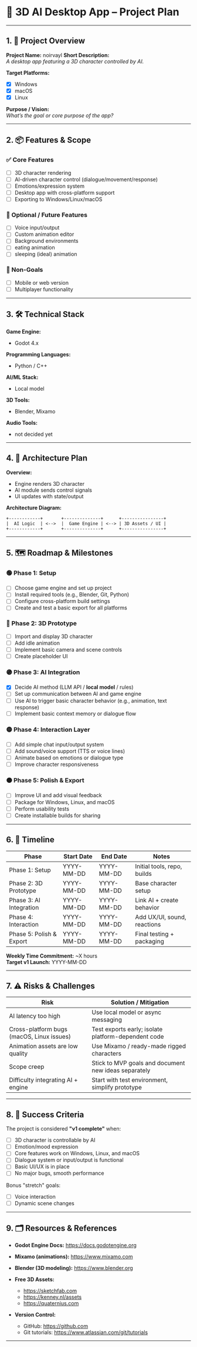 
# 🧠 3D AI Desktop App – Project Plan

---

## 1. 🎯 Project Overview

**Project Name:**  noirvayl
**Short Description:**  
_A desktop app featuring a 3D character controlled by AI._

**Target Platforms:**  
- [x] Windows  
- [x] macOS  
- [x] Linux  

**Purpose / Vision:**  
_What’s the goal or core purpose of the app?_  

---

## 2. 📦 Features & Scope

### ✅ Core Features
- [ ] 3D character rendering
- [ ] AI-driven character control (dialogue/movement/response)
- [ ] Emotions/expression system
- [ ] Desktop app with cross-platform support
- [ ] Exporting to Windows/Linux/macOS

### 🌱 Optional / Future Features
- [ ] Voice input/output
- [ ] Custom animation editor
- [ ] Background environments
- [ ] eating animation
- [ ] sleeping (ideal) animation

### 🚫 Non-Goals
- [ ] Mobile or web version  
- [ ] Multiplayer functionality  

---

## 3. 🛠️ Technical Stack

**Game Engine:**  
- Godot 4.x 

**Programming Languages:**  
- Python / C++

**AI/ML Stack:**  
- Local model

**3D Tools:**  
- Blender, Mixamo

**Audio Tools:**  
- not decided yet

---

## 4. 🧱 Architecture Plan

**Overview:**
- Engine renders 3D character
- AI module sends control signals
- UI updates with state/output

**Architecture Diagram:**

```plaintext
+------------+       +--------------+      +----------------+
|  AI Logic  | <-->  |  Game Engine | <--> | 3D Assets / UI |
+------------+       +--------------+      +----------------+

```
---

## 5. 🗺️ Roadmap & Milestones

### 🟢 Phase 1: Setup
- [ ] Choose game engine and set up project
- [ ] Install required tools (e.g., Blender, Git, Python)
- [ ] Configure cross-platform build settings
- [ ] Create and test a basic export for all platforms

### 🔵 Phase 2: 3D Prototype
- [ ] Import and display 3D character
- [ ] Add idle animation
- [ ] Implement basic camera and scene controls
- [ ] Create placeholder UI

### 🟣 Phase 3: AI Integration
- [x] Decide AI method (LLM API / **local model** / rules)
- [ ] Set up communication between AI and game engine
- [ ] Use AI to trigger basic character behavior (e.g., animation, text response)
- [ ] Implement basic context memory or dialogue flow

### 🟡 Phase 4: Interaction Layer
- [ ] Add simple chat input/output system
- [ ] Add sound/voice support (TTS or voice lines)
- [ ] Animate based on emotions or dialogue type
- [ ] Improve character responsiveness

### 🟠 Phase 5: Polish & Export
- [ ] Improve UI and add visual feedback
- [ ] Package for Windows, Linux, and macOS
- [ ] Perform usability tests
- [ ] Create installable builds for sharing

---

## 6. 📅 Timeline

| Phase        | Start Date | End Date   | Notes                   |
|--------------|------------|------------|--------------------------|
| Phase 1: Setup          | YYYY-MM-DD | YYYY-MM-DD | Initial tools, repo, builds     |
| Phase 2: 3D Prototype   | YYYY-MM-DD | YYYY-MM-DD | Base character setup            |
| Phase 3: AI Integration | YYYY-MM-DD | YYYY-MM-DD | Link AI + create behavior       |
| Phase 4: Interaction    | YYYY-MM-DD | YYYY-MM-DD | Add UX/UI, sound, reactions     |
| Phase 5: Polish & Export| YYYY-MM-DD | YYYY-MM-DD | Final testing + packaging       |

**Weekly Time Commitment:** ~X hours  
**Target v1 Launch:** YYYY-MM-DD

---

## 7. ⚠️ Risks & Challenges

| Risk                                      | Solution / Mitigation                           |
|-------------------------------------------|--------------------------------------------------|
| AI latency too high                       | Use local model or async messaging              |
| Cross-platform bugs (macOS, Linux issues) | Test exports early; isolate platform-dependent code |
| Animation assets are low quality          | Use Mixamo / ready-made rigged characters       |
| Scope creep                               | Stick to MVP goals and document new ideas separately |
| Difficulty integrating AI + engine        | Start with test environment, simplify prototype |

---

## 8. 🏁 Success Criteria

The project is considered **"v1 complete"** when:
- [ ] 3D character is controllable by AI
- [ ] Emotion/mood expression
- [ ] Core features work on Windows, Linux, and macOS
- [ ] Dialogue system or input/output is functional
- [ ] Basic UI/UX is in place
- [ ] No major bugs, smooth performance

Bonus "stretch" goals:
- [ ] Voice interaction
- [ ] Dynamic scene changes

---

## 9. 🗂️ Resources & References

- **Godot Engine Docs:** https://docs.godotengine.org
- **Mixamo (animations):** https://www.mixamo.com
- **Blender (3D modeling):** https://www.blender.org
- **Free 3D Assets:**  
  - https://sketchfab.com  
  - https://kenney.nl/assets  
  - https://quaternius.com

- **Version Control:**  
  - GitHub: https://github.com  
  - Git tutorials: https://www.atlassian.com/git/tutorials

---

